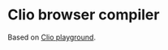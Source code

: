 # Clio browser compiler

Based on [Clio playground](https://github.com/clio-lang/clio/tree/develop/packages/playground).
